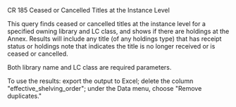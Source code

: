CR 185
Ceased or Cancelled Titles at the Instance Level

This query finds ceased or cancelled titles at the instance level for a specified owning library and LC class, and shows if there are holdings at the Annex.
Results will include any title (of any holdings type) that has receipt status or holdings note that indicates the title is no longer received or is ceased or cancelled.

Both library name and LC class are required parameters.
 
To use the results: export the output to Excel; delete the column "effective_shelving_order"; under the Data menu, choose "Remove duplicates." 
